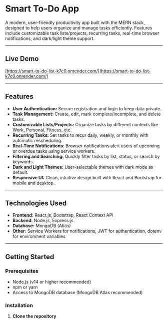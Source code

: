 # Smart To-Do App

A modern, user-friendly productivity app built with the MERN stack, designed to help users organize and manage tasks efficiently. Features include customizable task lists/projects, recurring tasks, real-time browser notifications, and dark/light theme support.

---

## Live Demo

[https://smart-to-do-list-k7c0.onrender.com/](https://smart-to-do-list-k7c0.onrender.com/)

---

## Features

- **User Authentication:** Secure registration and login to keep data private.
- **Task Management:** Create, edit, mark complete/incomplete, and delete tasks.
- **Customizable Lists/Projects:** Organize tasks by different contexts like Work, Personal, Fitness, etc.
- **Recurring Tasks:** Set tasks to recur daily, weekly, or monthly with automatic rescheduling.
- **Real-Time Notifications:** Browser notifications alert users of upcoming or overdue tasks using service workers.
- **Filtering and Searching:** Quickly filter tasks by list, status, or search by keywords.
- **Dark and Light Themes:** User-selectable themes with dark mode as default.
- **Responsive UI:** Clean, intuitive design built with React and Bootstrap for mobile and desktop.

---

## Technologies Used

- **Frontend:** React.js, Bootstrap, React Context API
- **Backend:** Node.js, Express.js
- **Database:** MongoDB (Atlas)
- **Other:** Service Workers for notifications, JWT for authentication, dotenv for environment variables

---

## Getting Started

### Prerequisites

- Node.js (v14 or higher recommended)
- npm or yarn
- Access to MongoDB database (MongoDB Atlas recommended)

### Installation

1. **Clone the repository**

